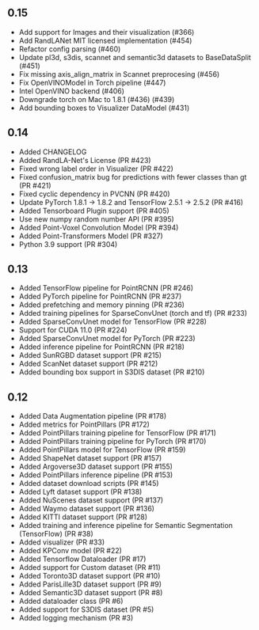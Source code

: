 ## 0.15
* Add support for Images and their visualization (#366)
* Add RandLANet MIT licensed implementation (#454)
* Refactor config parsing (#460)
* Update pl3d, s3dis, scannet and semantic3d datasets to BaseDataSplit (#451)
* Fix missing axis_align_matrix in Scannet preprocesing (#456)
* Fix OpenVINOModel in Torch pipeline (#447)
* Intel OpenVINO backend (#406)
* Downgrade torch on Mac to 1.8.1 (#436) (#439)
* Add bounding boxes to Visualizer DataModel (#431)

## 0.14
* Added CHANGELOG
* Added RandLA-Net's License (PR #423)
* Fixed wrong label order in Visualizer (PR #422)
* Fixed confusion_matrix bug for predictions with fewer classes than gt (PR #421)
* Fixed cyclic dependency in PVCNN (PR #420)
* Update PyTorch 1.8.1 -> 1.8.2 and TensorFlow 2.5.1 -> 2.5.2 (PR #416)
* Added Tensorboard Plugin support (PR #405)
* Use new numpy random number API (PR #395)
* Added Point-Voxel Convolution Model (PR #394)
* Added Point-Transformers Model (PR #327)
* Python 3.9 support (PR #304)

## 0.13
* Added TensorFlow pipeline for PointRCNN (PR #246)
* Added PyTorch pipeline for PointRCNN (PR #237)
* Added prefetching and memory pinning (PR #236)
* Added training pipelines for SparseConvUnet (torch and tf) (PR #233)
* Added SparseConvUnet model for TensorFlow (PR #228)
* Support for CUDA 11.0 (PR #224)
* Added SparseConvUnet model for PyTorch (PR #223)
* Added inference pipeline for PointRCNN (PR #218)
* Added SunRGBD dataset support (PR #215)
* Added ScanNet dataset support (PR #212)
* Added bounding box support in S3DIS dataset (PR #210)

## 0.12
* Added Data Augmentation pipeline (PR #178)
* Added metrics for PointPillars (PR #172)
* Added PointPillars training pipeline for TensorFlow (PR #171)
* Added PointPillars training pipeline for PyTorch (PR #170)
* Added PointPillars model for TensorFlow (PR #159)
* Added ShapeNet dataset support (PR #157)
* Added Argoverse3D dataset support (PR #155)
* Added PointPillars inference pipeline (PR #153)
* Added dataset download scripts (PR #145)
* Added Lyft dataset support (PR #138)
* Added NuScenes dataset support (PR #137)
* Added Waymo dataset support (PR #136)
* Added KITTI dataset support (PR #128)
* Added training and inference pipeline for Semantic Segmentation (TensorFlow) (PR #38)
* Added visualizer (PR #33)
* Added KPConv model (PR #22)
* Added Tensorflow Dataloader (PR #17)
* Added support for Custom dataset (PR #11)
* Added Toronto3D dataset support (PR #10)
* Added ParisLille3D dataset support (PR #9)
* Added Semantic3D dataset support (PR #8)
* Added dataloader class (PR #6)
* Added support for S3DIS dataset (PR #5)
* Added logging mechanism (PR #3)
